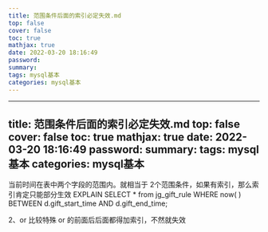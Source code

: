 ```yaml
---
title: 范围条件后面的索引必定失效.md
top: false
cover: false
toc: true
mathjax: true
date: 2022-03-20 18:16:49
password:
summary:
tags: mysql基本
categories: mysql基本
---
```

---
title: 范围条件后面的索引必定失效.md
top: false
cover: false
toc: true
mathjax: true
date: 2022-03-20 18:16:49
password:
summary:
tags: mysql基本
categories: mysql基本
---
当前时间在表中两个字段的范围内。就相当于 2个范围条件，如果有索引，那么索引肯定只能部分生效
EXPLAIN SELECT * from jg_gift_rule WHERE now( ) BETWEEN d.gift_start_time AND d.gift_end_time;


2、or 比较特殊
or 的前面后后面都得加索引，不然就失效
